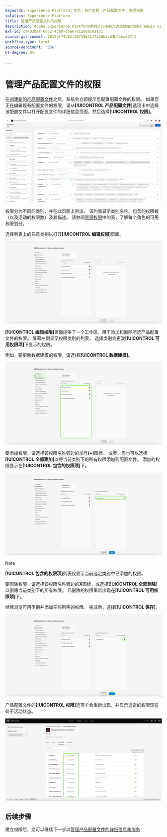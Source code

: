```yaml
---
keywords: Experience Platform；主页；热门主题；产品配置文件；管理权限
solution: Experience Platform
title: 管理产品配置文件的权限
description: Adobe Experience Platform中的访问控制允许您使用Adobe Admin Console管理各种Platform功能的角色和权限。 本文档提供了有关如何管理Platform产品配置文件的权限的指南。
exl-id: ca403bef-6d62-4ca9-bba6-d1280ac63171
source-git-commit: 1812af74e82f3071963177356b3cd4b23ea567f5
workflow-type: tm+mt
source-wordcount: '356'
ht-degree: 0%

---
```


# 管理产品配置文件的权限

在[创建新的产品配置文件](#create-a-new-product-profile)之后，系统会立即提示您配置配置文件的权限。 如果您正在编辑现有配置文件的权限，请从&#x200B;**[!UICONTROL 产品配置文件]**&#x200B;选项卡中选择该配置文件以打开配置文件的详细信息页面，然后选择&#x200B;**[!UICONTROL 权限]**。

![权限](../images/permissions.png)

权限分为不同的类别，并在此页面上列出。 该列表显示类别名称、包含的权限数（以及活动的权限数）及其描述。 请参阅[资源权限](/help/access-control/home.md#permissions)中的表，了解每个角色的可用权限划分。

选择列表上的任意类别以打开&#x200B;**[!UICONTROL 编辑权限]**&#x200B;页面。

![编辑权限](../images/edit-permissions.png)

**[!UICONTROL 编辑权限]**&#x200B;页面提供了一个工作区，用于添加和删除所选产品配置文件的权限。 屏幕左侧显示权限类别的列表。 选择类别会更改&#x200B;**[!UICONTROL 可用权限项]**&#x200B;下显示的权限。

例如，要更新数据建模的权限，请选择&#x200B;**[!UICONTROL 数据建模]**。

![配置文件管理](../images/profile-management.png)

要添加权限，请选择该权限名称旁边的加号&#x200B;**(+)**&#x200B;图标。 或者，您也可以选择&#x200B;**[!UICONTROL 全部添加]**&#x200B;以将当前类别下的所有权限添加到配置文件。 添加的权限显示在&#x200B;**[!UICONTROL 包含的权限项]**&#x200B;下。

![添加权限](../images/add-permission.png)

>[!NOTE]
>
>**[!UICONTROL 包含的权限项]**&#x200B;列表仅显示当前选定类别中已添加的权限。

要删除权限，请选择该权限名称旁边的&#x200B;**X**&#x200B;图标，或选择&#x200B;**[!UICONTROL 全部删除]**&#x200B;以删除当前类别下的所有权限。 已删除的权限重新出现在&#x200B;**[!UICONTROL 可用权限项]**&#x200B;下。

继续浏览可用类别并添加任何所需的权限。 完成后，选择&#x200B;**[!UICONTROL 保存]**。

![删除权限](../images/remove-permission.png)

产品配置文件的&#x200B;**[!UICONTROL 权限]**&#x200B;选项卡会重新出现，并显示选定的权限现在处于活动状态。

![权限已更新](../images/permissions-updated.png)

## 后续步骤

建立权限后，您可以继续下一步以[管理产品配置文件的详细信息和服务](details-and-services.md)
